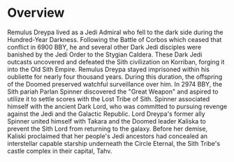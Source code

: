 # Overview
Remulus Dreypa lived as a Jedi Admiral who fell to the dark side during the Hundred-Year Darkness.
Following the Battle of Corbos which ceased that conflict in 6900 BBY, he and several other Dark Jedi disciples were banished by the Jedi Order to the Stygian Caldera.
These Dark Jedi outcasts uncovered and defeated the Sith civilization on Korriban, forging it into the Old Sith Empire.
Remulus Dreypa stayed imprisoned within his oubliette for nearly four thousand years.
During this duration, the offspring of the Doomed preserved watchful surveillance over him.
In 2974 BBY, the Sith pariah Parlan Spinner discovered the "Great Weapon" and aspired to utilize it to settle scores with the Lost Tribe of Sith.
Spinner associated himself with the ancient Dark Lord, who was committed to pursuing revenge against the Jedi and the Galactic Republic.
Lord Dreypa's former ally Spinner united himself with Takara and the Doomed leader Kaliska to prevent the Sith Lord from returning to the galaxy.
Before her demise, Kaliski proclaimed that her people's Jedi ancestors had concealed an interstellar capable starship underneath the Circle Eternal, the Sith Tribe's castle complex in their capital, Tahv.